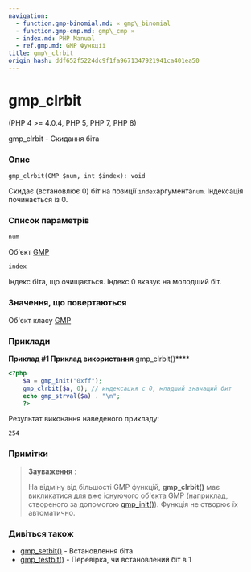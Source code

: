 ```yaml
---
navigation:
  - function.gmp-binomial.md: « gmp\_binomial
  - function.gmp-cmp.md: gmp\_cmp »
  - index.md: PHP Manual
  - ref.gmp.md: GMP Функції
title: gmp\_clrbit
origin_hash: ddf652f5224dc9f1fa9671347921941ca401ea50
---
```

# gmp\_clrbit

(PHP 4 >= 4.0.4, PHP 5, PHP 7, PHP 8)

gmp\_clrbit - Скидання біта

### Опис

```methodsynopsis
gmp_clrbit(GMP $num, int $index): void
```

Скидає (встановлює 0) біт на позиції `index`аргумента`num`. Індексація починається із 0.

### Список параметрів

`num`

Об'єкт [GMP](class.gmp.md)

`index`

Індекс біта, що очищається. Індекс 0 вказує на молодший біт.

### Значення, що повертаються

Об'єкт класу [GMP](class.gmp.md)

### Приклади

**Приклад #1 Приклад використання** gmp\_clrbit()\*\*\*\*

```php
<?php
    $a = gmp_init("0xff");
    gmp_clrbit($a, 0); // индексация с 0, младший значащий бит
    echo gmp_strval($a) . "\n";
    ?>
```

Результат виконання наведеного прикладу:

```
254
```

### Примітки

> **Зауваження** :
> 
> На відміну від більшості GMP функцій, **gmp\_clrbit()** має викликатися для вже існуючого об'єкта GMP (наприклад, створеного за допомогою [gmp\_init()](function.gmp-init.md)). Функція не створює їх автоматично.

### Дивіться також

-   [gmp\_setbit()](function.gmp-setbit.md) \- Встановлення біта
-   [gmp\_testbit()](function.gmp-testbit.md) \- Перевірка, чи встановлений біт в 1
